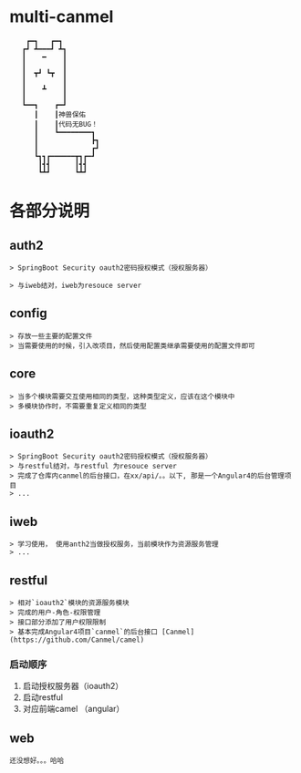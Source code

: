 # multi-canmel 

```
    ┏━┓   ┏━┓
   ┏┛ ┻━━━┛ ┻┓
   ┃    ━    ┃
   ┃         ┃
   ┃  ┳┛ ┗┳  ┃
   ┃         ┃
   ┃    ┻    ┃
   ┃         ┃
   ┗━━┓    ┏━┛
      ┃    ┃神兽保佑
      ┃    ┃代码无BUG！
      ┃    ┗━━━━━━━━┓
      ┃             ┣┓
      ┃             ┏┛
      ┗┓┓┏━━━━━━┳┓┏━┛
       ┃┫┫      ┃┫┫
       ┗┻┛      ┗┻┛
```

# 各部分说明
## auth2
```
> SpringBoot Security oauth2密码授权模式（授权服务器）

> 与iweb结对，iweb为resouce server 
```

## config
```
> 存放一些主要的配置文件
> 当需要使用的时候，引入改项目，然后使用配置类继承需要使用的配置文件即可

```

## core
```
> 当多个模块需要交互使用相同的类型，这种类型定义，应该在这个模块中
> 多模块协作时，不需要重复定义相同的类型
```

## ioauth2
```
> SpringBoot Security oauth2密码授权模式（授权服务器）
> 与restful结对，与restful 为resouce server 
> 完成了仓库内canmel的后台接口，在xx/api/。。以下, 那是一个Angular4的后台管理项目
> ...
```

## iweb
```
> 学习使用， 使用anth2当做授权服务，当前模块作为资源服务管理
> ...
```

## restful
```
> 相对`ioauth2`模块的资源服务模块
> 完成的用户-角色-权限管理
> 接口部分添加了用户权限限制
> 基本完成Angular4项目`canmel`的后台接口 [Canmel](https://github.com/Canmel/camel)

```

### 启动顺序
1. 启动授权服务器（ioauth2）
2. 启动restful
3. 对应前端camel （angular）

## web
```
还没想好。。。哈哈

```

